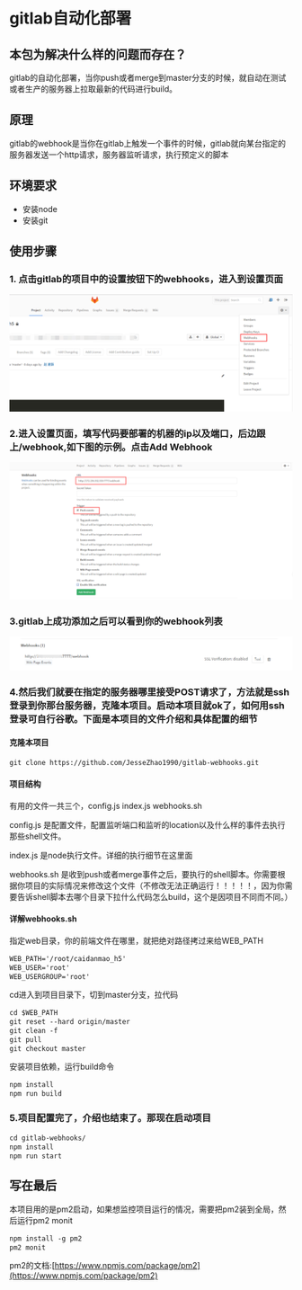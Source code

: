 # gitlab自动化部署

## 本包为解决什么样的问题而存在？

gitlab的自动化部署，当你push或者merge到master分支的时候，就自动在测试或者生产的服务器上拉取最新的代码进行build。

## 原理

gitlab的webhook是当你在gitlab上触发一个事件的时候，gitlab就向某台指定的服务器发送一个http请求，服务器监听请求，执行预定义的脚本

## 环境要求

* 安装node
* 安装git

## 使用步骤

### 1. 点击gitlab的项目中的设置按钮下的webhooks，进入到设置页面
![](./images/01.png)

### 2.进入设置页面，填写代码要部署的机器的ip以及端口，后边跟上/webhook,如下图的示例。点击Add Webhook
![](./images/02.png)

### 3.gitlab上成功添加之后可以看到你的webhook列表
![](./images/03.png)

### 4.然后我们就要在指定的服务器哪里接受POST请求了，方法就是ssh登录到你那台服务器，克隆本项目。启动本项目就ok了，如何用ssh登录可自行谷歌。下面是本项目的文件介绍和具体配置的细节

#### 克隆本项目

```
git clone https://github.com/JesseZhao1990/gitlab-webhooks.git

```

#### 项目结构

有用的文件一共三个，config.js index.js webhooks.sh

config.js 是配置文件，配置监听端口和监听的location以及什么样的事件去执行那些shell文件。

index.js 是node执行文件。详细的执行细节在这里面

webhooks.sh 是收到push或者merge事件之后，要执行的shell脚本。你需要根据你项目的实际情况来修改这个文件（不修改无法正确运行！！！！！，因为你需要告诉shell脚本去哪个目录下拉什么代码怎么build，这个是因项目不同而不同。）

#### 详解webhooks.sh

指定web目录，你的前端文件在哪里，就把绝对路径拷过来给WEB_PATH
```
WEB_PATH='/root/caidanmao_h5'    
WEB_USER='root'
WEB_USERGROUP='root'

```
cd进入到项目目录下，切到master分支，拉代码

```
cd $WEB_PATH
git reset --hard origin/master
git clean -f
git pull
git checkout master

```
安装项目依赖，运行build命令

```
npm install
npm run build

```
### 5.项目配置完了，介绍也结束了。那现在启动项目


```
cd gitlab-webhooks/
npm install
npm run start

```

## 写在最后

本项目用的是pm2启动，如果想监控项目运行的情况，需要把pm2装到全局，然后运行pm2 monit

```
npm install -g pm2
pm2 monit

```
pm2的文档:[https://www.npmjs.com/package/pm2](https://www.npmjs.com/package/pm2)




